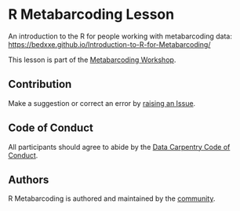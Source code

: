 # R Metabarcoding Lesson

An introduction to the R for people working with metabarcoding data: https://bedxxe.github.io/Introduction-to-R-for-Metabarcoding/

This lesson is part of the [Metabarcoding Workshop](https://nselem.github.io/metabacording-workshop/).

## Contribution

Make a suggestion or correct an error by [raising an Issue](https://github.com/Bedxxe/Introduction-to-R-for-Metabarcoding/issues).

## Code of Conduct

All participants should agree to abide by the [Data Carpentry Code of Conduct](http://www.datacarpentry.org/code-of-conduct/).

## Authors

R Metabarcoding is authored and maintained by the [community](https://github.com/Bedxxe/Introduction-to-R-for-Metabarcoding/network/members). 
